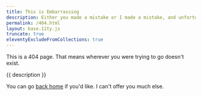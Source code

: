 ```yaml
---
title: This is Embarrassing
description: Either you made a mistake or I made a mistake, and unfortunately we'll never know whose fault it was.
permalink: /404.html
layout: base.11ty.js
truncate: true
eleventyExcludeFromCollections: true
---
```


<!-- @format -->

This is a 404 page. That means wherever you were trying to go doesn't exist.

{{ description }}

You can go [back home](/) if you'd like. I can't offer you much else.
